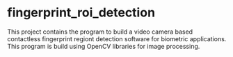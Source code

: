 # fingerprint_roi_detection
This project contains the program to build a video camera based contactless fingerprint regiont detection software for biometric applications. This program is build using OpenCV libraries for image processing.
